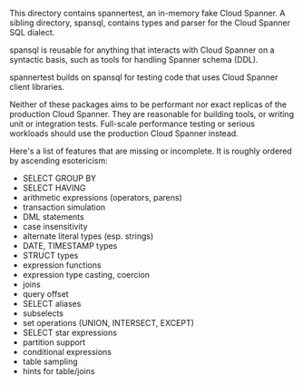 This directory contains spannertest, an in-memory fake Cloud Spanner. A sibling
directory, spansql, contains types and parser for the Cloud Spanner SQL dialect.

spansql is reusable for anything that interacts with Cloud Spanner on a
syntactic basis, such as tools for handling Spanner schema (DDL).

spannertest builds on spansql for testing code that uses Cloud Spanner client
libraries.

Neither of these packages aims to be performant nor exact replicas of the
production Cloud Spanner. They are reasonable for building tools, or writing
unit or integration tests. Full-scale performance testing or serious workloads
should use the production Cloud Spanner instead.

Here's a list of features that are missing or incomplete. It is roughly ordered
by ascending esotericism:

- SELECT GROUP BY
- SELECT HAVING
- arithmetic expressions (operators, parens)
- transaction simulation
- DML statements
- case insensitivity
- alternate literal types (esp. strings)
- DATE, TIMESTAMP types
- STRUCT types
- expression functions
- expression type casting, coercion
- joins
- query offset
- SELECT aliases
- subselects
- set operations (UNION, INTERSECT, EXCEPT)
- SELECT star expressions
- partition support
- conditional expressions
- table sampling
- hints for table/joins
